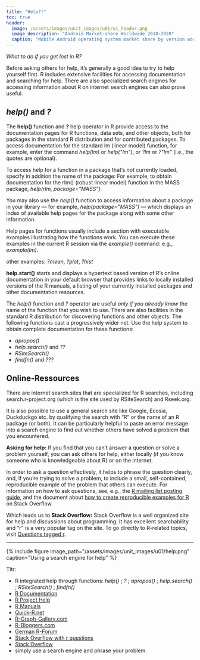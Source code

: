 ```yaml
---
title: "Help?!"
toc: true
header:
  image: /assets/images/unit_images/u01/u1_header.png
  image_description: "Android Market-share Worldwide 2018-2020"
  caption: "Mobile Android operating system market share by version worldwide from 2018 to 2020: [StatCounter](https://gs.statcounter.com/android-version-market-share/mobile/worldwide/#monthly-201907-202001) [via Statista](https://www.statista.com/statistics/921152/mobile-android-version-share-worldwide/)"
---
```

*What to do if you get lost in R?*

<!--more-->

Before asking others for help, it’s generally a good idea to try to help yourself first. R includes extensive facilities for accessing documentation and searching for help. There are also specialized search engines for accessing information about R on internet search engines can also prove useful.

## *help()* and *?*

The **help()** function and **?** help operator in R provide access to the documentation pages for R functions, data sets, and other objects, both for packages in the standard R distribution and for contributed packages. To access documentation for the standard lm (linear model) function, for example, enter the command *help(lm)* or *help("lm")*, or *?lm* or *?"lm"* (i.e., the quotes are optional).

To access help for a function in a package that’s *not* currently loaded, specify in addition the name of the package: For example, to obtain documentation for the rlm() (robust linear model) function in the MASS package, *help(rlm, package="MASS")*.

You may also use the *help()* function to access information about a package in your library — for example, *help(package="MASS")* — which displays an index of available help pages for the package along with some other information.

Help pages for functions usually include a section with executable examples illustrating how the functions work. You can execute these examples in the current R session via the *example()* command: e.g., *example(lm)*.

other examples: *?mean*, *?plot*, *?hist*

**help.start()** starts and displays a hypertext based version of R’s online documentation in your default browser that provides links to locally installed versions of the R manuals, a listing of your currently installed packages and other documentation resources.

The *help()* function and *?* operator are useful *only if you already know* the name of the function that you wish to use. There are also facilities in the standard R distribution for discovering functions and other objects. The following functions cast a progressively wider net. Use the help system to obtain complete documentation for these functions:

* *apropos()*
* *help.search()* and *??*
* *RSiteSearch()*
* *findfn()* and *???*



## Online-Ressources

There are internet search sites that are specialized for R searches, including search.r-project.org (which is the site used by RSiteSearch) and Rseek.org.

It is also possible to use a general search site like Google, Ecosia, Duckduckgo etc. by qualifying the search with “R” or the name of an R package (or both). It can be particularly helpful to paste an error message into a search engine to find out whether others have solved a problem that you encountered.

**Asking for help:**
If you find that you can’t answer a question or solve a problem yourself, you can ask others for help, either locally (if you know someone who is knowledgeable about R) or on the internet.

In order to ask a question effectively, it helps to phrase the question clearly, and, if you’re trying to solve a problem, to include a small, self-contained, reproducible example of the problem that others can execute. For information on how to ask questions, see, e.g., the [R mailing list posting guide](https://www.r-project.org/posting-guide.html), and the document about [how to create reproducible examples for R](https://stackoverflow.com/questions/5963269/how-to-make-a-great-r-reproducible-example) on Stack Overflow.

Which leads us to **Stack Overflow:**
Stack Overflow is a well organized site for help and discussions about programming. It has excellent searchability and “r” is a very popular tag on the site. To go directly to R-related topics, visit [Questions tagged r](http://stackoverflow.com/questions/tagged/r).

---

{% include figure image_path="/assets/images/unit_images/u01/help.png" caption="Using a search engine for help" %}

Tltr:

* R integrated help through functions: *help()* ; *?* ; *apropos()* ; *help.search()* ; *RSiteSearch()* ; *findfn()*
* [R Documentation](https://www.rdocumentation.org/)
* [R Project Help](https://www.r-project.org/help.html)
* [R Manuals](https://cran.r-project.org/manuals.html)
* [Quick-R.net](https://www.statmethods.net/)
* [R-Graph-Gallery.com](https://www.r-graph-gallery.com/)
* [R-Bloggers.com](https://www.r-bloggers.com/)
* [German R-Forum](http://forum.r-statistik.de/index.php)
* [Stack Overflow with r questions](http://stackoverflow.com/questions/tagged/r)
* [Stack Overflow](https://stackoverflow.com/)
* simply use a search engine and phrase your problem.

<!--
## Further reading

add some day
-->
